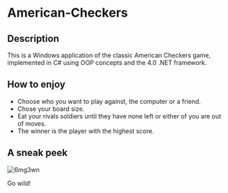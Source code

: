 # American-Checkers

## Description
 
This is a Windows application of the classic American Checkers game, implemented in C# using OOP concepts and the 4.0 .NET framework.

## How to enjoy

- Choose who you want to play against, the computer or a friend.
- Chose your board size.
- Eat your rivals soldiers until they have none left or either of you are out of moves.
- The winner is the player with the highest score.

## A sneak peek 

![6mg3wn](https://user-images.githubusercontent.com/81686032/178320851-ab6dcd2c-a242-4c9c-b63f-e77b70309d18.gif)


Go wild!

